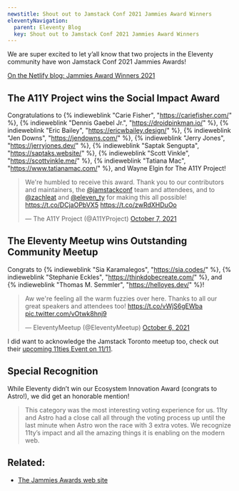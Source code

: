 ```yaml
---
newstitle: Shout out to Jamstack Conf 2021 Jammies Award Winners
eleventyNavigation:
  parent: Eleventy Blog
  key: Shout out to Jamstack Conf 2021 Jammies Award Winners
---
```

We are super excited to let y’all know that two projects in the Eleventy community have won Jamstack Conf 2021 Jammies Awards!

[On the Netlify blog: Jammies Award Winners 2021](https://www.netlify.com/blog/2021/10/06/jammies-award-winners-2021/)

## The A11Y Project wins the Social Impact Award

Congratulations to {% indieweblink "Carie Fisher", "https://cariefisher.com/" %}, {% indieweblink "Dennis Gaebel Jr.", "https://droidpinkman.io/" %}, {% indieweblink "Eric Bailey", "https://ericwbailey.design/" %}, {% indieweblink "Jen Downs", "https://jendowns.com/" %}, {% indieweblink "Jerry Jones", "https://jerryjones.dev/" %}, {% indieweblink "Saptak Sengupta", "https://saptaks.website/" %}, {% indieweblink "Scott Vinkle", "https://scottvinkle.me/" %}, {% indieweblink "Tatiana Mac", "https://www.tatianamac.com/" %}, and Wayne Elgin for The A11Y Project!

<blockquote class="twitter-tweet"><p lang="en" dir="ltr">We&#39;re humbled to receive this award. Thank you to our contributors and maintainers, the <a href="https://twitter.com/jamstackconf?ref_src=twsrc%5Etfw">@jamstackconf</a> team and attendees, and to <a href="https://twitter.com/zachleat?ref_src=twsrc%5Etfw">@zachleat</a> and <a href="https://twitter.com/eleven_ty?ref_src=twsrc%5Etfw">@eleven_ty</a> for making this all possible! <a href="https://t.co/DCjaOPbVX5">https://t.co/DCjaOPbVX5</a> <a href="https://t.co/zwRdXHDuOo">https://t.co/zwRdXHDuOo</a></p>&mdash; The A11Y Project (@A11YProject) <a href="https://twitter.com/A11YProject/status/1446136316702363655?ref_src=twsrc%5Etfw">October 7, 2021</a></blockquote>

## The Eleventy Meetup wins Outstanding Community Meetup

Congrats to {% indieweblink "Sia Karamalegos", "https://sia.codes/" %}, {% indieweblink "Stephanie Eckles", "https://thinkdobecreate.com/" %}, and {% indieweblink "Thomas M. Semmler", "https://helloyes.dev/" %}!

<blockquote class="twitter-tweet"><p lang="en" dir="ltr">Aw we&#39;re feeling all the warm fuzzies over here. Thanks to all our great speakers and attendees too! <a href="https://t.co/vWjS6gEWba">https://t.co/vWjS6gEWba</a> <a href="https://t.co/vOtwk8hnj9">pic.twitter.com/vOtwk8hnj9</a></p>&mdash; EleventyMeetup (@EleventyMeetup) <a href="https://twitter.com/EleventyMeetup/status/1445808227858280452?ref_src=twsrc%5Etfw">October 6, 2021</a></blockquote>

I did want to acknowledge the Jamstack Toronto meetup too, check out their [upcoming 11ties Event on 11/11](https://www.meetup.com/JAMstack-Toronto/events/281278073/).

## Special Recognition

While Eleventy didn’t win our Ecosystem Innovation Award (congrats to Astro!), we did get an honorable mention!

> This category was the most interesting voting experience for us. 11ty and Astro had a close call all through the voting process up until the last minute when Astro won the race with 3 extra votes. We recognize 11ty’s impact and all the amazing things it is enabling on the modern web.


## Related:

* [The Jammies Awards web site](https://jamstackconf.com/jammies/)

<script async src="https://platform.twitter.com/widgets.js" charset="utf-8"></script>